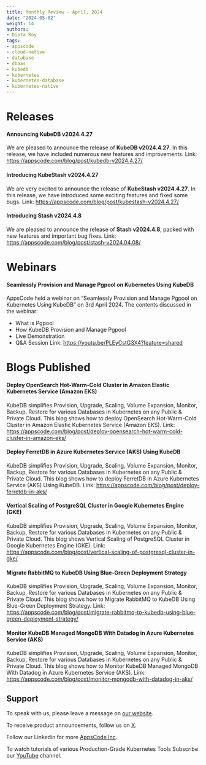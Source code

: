 ```yaml
---
title: Monthly Review - April, 2024
date: "2024-05-02"
weight: 14
authors:
- Dipta Roy
tags:
- appscode
- cloud-native
- database
- dbaas
- kubedb
- kubernetes
- kubernetes-database
- kubernetes-native
---
```


# Releases


#### Announcing KubeDB v2024.4.27

We are pleased to announce the release of **KubeDB v2024.4.27**. In this release, we have included numerous new features and improvements.
Link: https://appscode.com/blog/post/kubedb-v2024.4.27/


#### Introducing KubeStash v2024.4.27

We are very excited to announce the release of **KubeStash v2024.4.27**. In this release, we have introduced some exciting features and fixed some bugs. 
Link: https://appscode.com/blog/post/kubestash-v2024.4.27/


#### Introducing Stash v2024.4.8

We are pleased to announce the release of **Stash v2024.4.8**, packed with new features and important bug fixes.
Link: https://appscode.com/blog/post/stash-v2024.04.08/



# Webinars


#### Seamlessly Provision and Manage Pgpool on Kubernetes Using KubeDB

AppsCode held a webinar on “Seamlessly Provision and Manage Pgpool on Kubernetes Using KubeDB” on 3rd April 2024. The contents discussed in the webinar:

- What is Pgpool
- How KubeDB Provision and Manage Pgpool 
- Live Demonstration
- Q&A Session
Link: https://youtu.be/PLEyCstG3X4?feature=shared


# Blogs Published


#### Deploy OpenSearch Hot-Warm-Cold Cluster in Amazon Elastic Kubernetes Service (Amazon EKS)

KubeDB simplifies Provision, Upgrade, Scaling, Volume Expansion, Monitor, Backup, Restore for various Databases in Kubernetes on any Public & Private Cloud. This blog shows how to deploy OpenSearch Hot-Warm-Cold Cluster in Amazon Elastic Kubernetes Service (Amazon EKS).
Link: https://appscode.com/blog/post/deploy-opensearch-hot-warm-cold-cluster-in-amazon-eks/


#### Deploy FerretDB in Azure Kubernetes Service (AKS) Using KubeDB

KubeDB simplifies Provision, Upgrade, Scaling, Volume Expansion, Monitor, Backup, Restore for various Databases in Kubernetes on any Public & Private Cloud. This blog shows how to deploy FerretDB in Azure Kubernetes Service (AKS) Using KubeDB.
Link: https://appscode.com/blog/post/deploy-ferretdb-in-aks/


#### Vertical Scaling of PostgreSQL Cluster in Google Kubernetes Engine (GKE)

KubeDB simplifies Provision, Upgrade, Scaling, Volume Expansion, Monitor, Backup, Restore for various Databases in Kubernetes on any Public & Private Cloud. This blog shows Vertical Scaling of PostgreSQL Cluster in Google Kubernetes Engine (GKE).
Link: https://appscode.com/blog/post/vertical-scaling-of-postgresql-cluster-in-gke/


#### Migrate RabbitMQ to KubeDB Using Blue-Green Deployment Strategy

KubeDB simplifies Provision, Upgrade, Scaling, Volume Expansion, Monitor, Backup, Restore for various Databases in Kubernetes on any Public & Private Cloud. This blog shows how to Migrate RabbitMQ to KubeDB Using Blue-Green Deployment Strategy.
Link: https://appscode.com/blog/post/migrate-rabbitmq-to-kubedb-using-blue-green-deployment-strategy/


#### Monitor KubeDB Managed MongoDB With Datadog in Azure Kubernetes Service (AKS)

KubeDB simplifies Provision, Upgrade, Scaling, Volume Expansion, Monitor, Backup, Restore for various Databases in Kubernetes on any Public & Private Cloud. This blog shows how to Monitor KubeDB Managed MongoDB With Datadog in Azure Kubernetes Service (AKS).
Link: https://appscode.com/blog/post/monitor-mongodb-with-datadog-in-aks/



## Support

To speak with us, please leave a message on [our website](https://appscode.com/contact/).

To receive product announcements, follow us on [X](https://twitter.com/AppsCodeHQ/).

Follow our Linkedin for more [AppsCode Inc](https://www.linkedin.com/company/appscode/).

To watch tutorials of various Production-Grade Kubernetes Tools Subscribe our [YouTube](https://www.youtube.com/c/AppsCodeInc/) channel.
